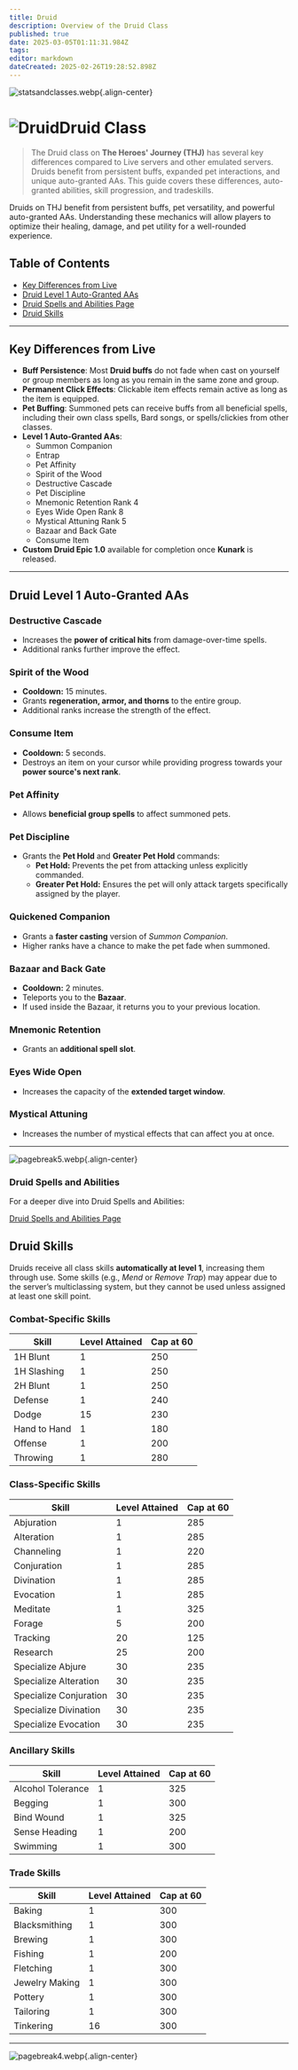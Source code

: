 ```yaml
---
title: Druid
description: Overview of the Druid Class
published: true
date: 2025-03-05T01:11:31.984Z
tags: 
editor: markdown
dateCreated: 2025-02-26T19:28:52.898Z
---
```


![statsandclasses.webp](/classes-and-abilities/statsandclasses.webp){.align-center}

# ![Druid](/druid.gif)Druid Class


> The Druid class on **The Heroes' Journey (THJ)** has several key differences compared to Live servers and other emulated servers. Druids benefit from persistent buffs, expanded pet interactions, and unique auto-granted AAs. This guide covers these differences, auto-granted abilities, skill progression, and tradeskills.

Druids on THJ benefit from persistent buffs, pet versatility, and powerful auto-granted AAs. Understanding these mechanics will allow players to optimize their healing, damage, and pet utility for a well-rounded experience.

## Table of Contents

- [Key Differences from Live](#key-differences-from-live)
- [Druid Level 1 Auto-Granted AAs](#druid-level-1-auto-granted-aas)
- [Druid Spells and Abilities Page](#druid-spells-and-abilities)
- [Druid Skills](#druid-skills)

---

## Key Differences from Live

- **Buff Persistence**: Most **Druid buffs** do not fade when cast on yourself or group members as long as you remain in the same zone and group.  
- **Permanent Click Effects**: Clickable item effects remain active as long as the item is equipped.  
- **Pet Buffing**: Summoned pets can receive buffs from all beneficial spells, including their own class spells, Bard songs, or spells/clickies from other classes.  
- **Level 1 Auto-Granted AAs**:
  - Summon Companion
  - Entrap
  - Pet Affinity
  - Spirit of the Wood
  - Destructive Cascade
  - Pet Discipline
  - Mnemonic Retention Rank 4
  - Eyes Wide Open Rank 8
  - Mystical Attuning Rank 5
  - Bazaar and Back Gate
  - Consume Item
- **Custom Druid Epic 1.0** available for completion once **Kunark** is released.

---

## Druid Level 1 Auto-Granted AAs

### Destructive Cascade

- Increases the **power of critical hits** from damage-over-time spells.
- Additional ranks further improve the effect.

### Spirit of the Wood

- **Cooldown:** 15 minutes.  
- Grants **regeneration, armor, and thorns** to the entire group.  
- Additional ranks increase the strength of the effect.

### Consume Item

- **Cooldown:** 5 seconds.  
- Destroys an item on your cursor while providing progress towards your **power source's next rank**.

### Pet Affinity

- Allows **beneficial group spells** to affect summoned pets.

### Pet Discipline

- Grants the **Pet Hold** and **Greater Pet Hold** commands:
  - **Pet Hold:** Prevents the pet from attacking unless explicitly commanded.  
  - **Greater Pet Hold:** Ensures the pet will only attack targets specifically assigned by the player.

### Quickened Companion

- Grants a **faster casting** version of *Summon Companion*.  
- Higher ranks have a chance to make the pet fade when summoned.

### Bazaar and Back Gate

- **Cooldown:** 2 minutes.  
- Teleports you to the **Bazaar**.  
- If used inside the Bazaar, it returns you to your previous location.

### Mnemonic Retention

- Grants an **additional spell slot**.

### Eyes Wide Open

- Increases the capacity of the **extended target window**.

### Mystical Attuning

- Increases the number of mystical effects that can affect you at once.

---

![pagebreak5.webp](/pagebreak5.webp){.align-center}

### Druid Spells and Abilities

For a deeper dive into Druid Spells and Abilities:

[Druid Spells and Abilities Page](/classes-and-abilities/spells-and-abilities/dru)


## Druid Skills

Druids receive all class skills **automatically at level 1**, increasing them through use. Some skills (e.g., *Mend* or *Remove Trap*) may appear due to the server’s multiclassing system, but they cannot be used unless assigned at least one skill point.

### Combat-Specific Skills

| Skill         | Level Attained | Cap at 60 |
|---------------|----------------|-----------|
| 1H Blunt      | 1              | 250       |
| 1H Slashing   | 1              | 250       |
| 2H Blunt      | 1              | 250       |
| Defense       | 1              | 240       |
| Dodge         | 15             | 230       |
| Hand to Hand  | 1              | 180       |
| Offense       | 1              | 200       |
| Throwing      | 1              | 280       |

### Class-Specific Skills

| Skill                 | Level Attained | Cap at 60 |
|-----------------------|----------------|-----------|
| Abjuration            | 1              | 285       |
| Alteration            | 1              | 285       |
| Channeling            | 1              | 220       |
| Conjuration           | 1              | 285       |
| Divination            | 1              | 285       |
| Evocation             | 1              | 285       |
| Meditate              | 1              | 325       |
| Forage                | 5              | 200       |
| Tracking              | 20             | 125       |
| Research              | 25             | 200       |
| Specialize Abjure     | 30             | 235       |
| Specialize Alteration | 30             | 235       |
| Specialize Conjuration| 30             | 235       |
| Specialize Divination | 30             | 235       |
| Specialize Evocation  | 30             | 235       |

### Ancillary Skills

| Skill             | Level Attained | Cap at 60 |
|-------------------|----------------|-----------|
| Alcohol Tolerance | 1              | 325       |
| Begging           | 1              | 300       |
| Bind Wound        | 1              | 325       |
| Sense Heading     | 1              | 200       |
| Swimming          | 1              | 300       |

### Trade Skills

| Skill           | Level Attained | Cap at 60 |
|-----------------|----------------|-----------|
| Baking          | 1              | 300       |
| Blacksmithing   | 1              | 300       |
| Brewing         | 1              | 300       |
| Fishing         | 1              | 200       |
| Fletching       | 1              | 300       |
| Jewelry Making  | 1              | 300       |
| Pottery         | 1              | 300       |
| Tailoring       | 1              | 300       |
| Tinkering       | 16             | 300       |

---

![pagebreak4.webp](/pagebreak4.webp){.align-center}
